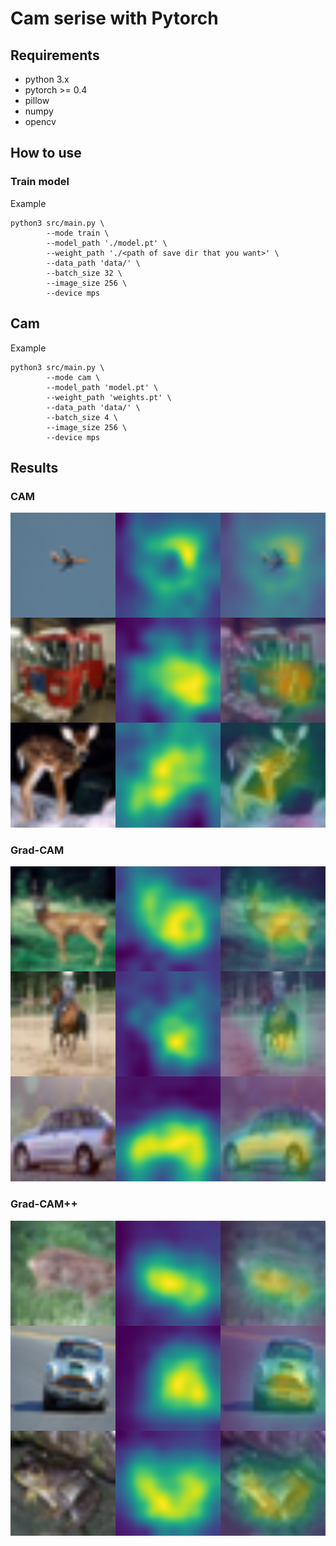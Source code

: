 # Cam serise with Pytorch

## Requirements

* python 3.x
* pytorch >= 0.4
* pillow
* numpy
* opencv


## How to use

### Train model

Example
```
python3 src/main.py \
        --mode train \
        --model_path './model.pt' \
        --weight_path './<path of save dir that you want>' \
        --data_path 'data/' \
        --batch_size 32 \
        --image_size 256 \
        --device mps
```

## Cam

Example

```
python3 src/main.py \
        --mode cam \
        --model_path 'model.pt' \
        --weight_path 'weights.pt' \
        --data_path 'data/' \
        --batch_size 4 \
        --image_size 256 \
        --device mps
```

## Results
### CAM
![](cam.png)

### Grad-CAM
![](grad-cam.png)

### Grad-CAM++
![](grad-cam++.png)

